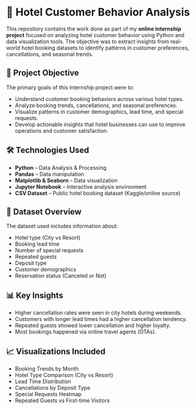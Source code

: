 # 🏨 Hotel Customer Behavior Analysis

This repository contains the work done as part of my **online internship project** focused on analyzing hotel customer behavior using Python and data visualization tools. The objective was to extract insights from real-world hotel booking datasets to identify patterns in customer preferences, cancellations, and seasonal trends.

## 📌 Project Objective

The primary goals of this internship project were to:

- Understand customer booking behaviors across various hotel types.
- Analyze booking trends, cancellations, and seasonal preferences.
- Visualize patterns in customer demographics, lead time, and special requests.
- Develop actionable insights that hotel businesses can use to improve operations and customer satisfaction.

## 🛠️ Technologies Used

- **Python** – Data Analysis & Processing
- **Pandas** – Data manipulation
- **Matplotlib & Seaborn** – Data visualization
- **Jupyter Notebook** – Interactive analysis environment
- **CSV Dataset** – Public hotel booking dataset (Kaggle/online source)

## 📂 Dataset Overview

The dataset used includes information about:

- Hotel type (City vs Resort)
- Booking lead time
- Number of special requests
- Repeated guests
- Deposit type
- Customer demographics
- Reservation status (Canceled or Not)

## 📊 Key Insights

- Higher cancellation rates were seen in city hotels during weekends.
- Customers with longer lead times had a higher cancellation tendency.
- Repeated guests showed lower cancellation and higher loyalty.
- Most bookings happened via online travel agents (OTAs).

## 📈 Visualizations Included

- Booking Trends by Month
- Hotel Type Comparison (City vs Resort)
- Lead Time Distribution
- Cancellations by Deposit Type
- Special Requests Heatmap
- Repeated Guests vs First-time Visitors
